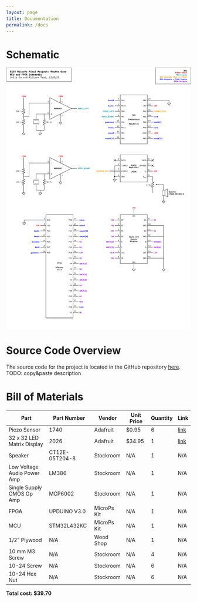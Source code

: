 ```yaml
---
layout: page
title: Documentation
permalink: /docs
---
```


# Schematic

![Schematic](./assets/schematics/Schematic.png)

# Source Code Overview

The source code for the project is located in the GitHub repository [here](https://github.com/julia-du/Rhythm-Game/tree/main/src).
TODO: copy&paste description

# Bill of Materials

| Part | Part Number | Vendor | Unit Price | Quantity | Link |
| ---- | ----------- | ------ | ---------- | -------- | ---- |
| Piezo Sensor | 1740 | Adafruit | $0.95 | 6 | [link](https://www.adafruit.com/product/1740) |
| 32 x 32 LED Matrix Display | 2026 | Adafruit | $34.95 | 1 | [link](https://www.adafruit.com/product/2026) |
| Speaker | CT12E-05T204-8 | Stockroom | N/A | 1 | N/A |
| Low Voltage Audio Power Amp | LM386 | Stockroom | N/A | 1 | N/A |
| Single Supply CMOS Op Amp | MCP6002 | Stockroom | N/A | 1 | N/A |
| FPGA | UPDUINO V3.0 | MicroPs Kit | N/A | 1 | N/A |
| MCU | STM32L432KC | MicroPs Kit | N/A | 1 | N/A |
| 1/2" Plywood | N/A | Wood Shop | N/A | 1 | N/A |
| 10 mm M3 Screw | N/A | Stockroom | N/A | 4 | N/A |
| 10-24 Screw | N/A | Stockroom | N/A | 6 | N/A |
| 10-24 Hex Nut | N/A | Stockroom | N/A | 6 | N/A |

**Total cost: $39.70**

